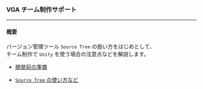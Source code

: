
### VGA チーム制作サポート

---
#### 概要

バージョン管理ツール `Source Tree` の扱い方をはじめとして、  
チーム制作で `Unity` を使う場合の注意点などを解説します。

* [開発前の準備](un)

* [`Source Tree` の使い方など](st)

[un]: https://github.com/tom10987/TEST/blob/master/Documents/unity.md
[st]: https://github.com/tom10987/TEST/blob/master/Documents/sourcetree.md
